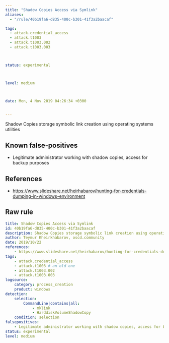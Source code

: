 ```yaml
---
title: "Shadow Copies Access via Symlink"
aliases:
  - "/rule/40b19fa6-d835-400c-b301-41f3a2baacaf"

tags:
  - attack.credential_access
  - attack.t1003
  - attack.t1003.002
  - attack.t1003.003



status: experimental



level: medium



date: Mon, 4 Nov 2019 04:26:34 +0300


---
```


Shadow Copies storage symbolic link creation using operating systems utilities

<!--more-->


## Known false-positives

* Legitimate administrator working with shadow copies, access for backup purposes



## References

* https://www.slideshare.net/heirhabarov/hunting-for-credentials-dumping-in-windows-environment


## Raw rule
```yaml
title: Shadow Copies Access via Symlink
id: 40b19fa6-d835-400c-b301-41f3a2baacaf
description: Shadow Copies storage symbolic link creation using operating systems utilities
author: Teymur Kheirkhabarov, oscd.community
date: 2019/10/22
references:
    - https://www.slideshare.net/heirhabarov/hunting-for-credentials-dumping-in-windows-environment
tags:
    - attack.credential_access
    - attack.t1003 # an old one
    - attack.t1003.002
    - attack.t1003.003
logsource:
    category: process_creation
    product: windows
detection:
    selection:
        CommandLine|contains|all:
            - mklink
            - HarddiskVolumeShadowCopy
    condition: selection
falsepositives:
    - Legitimate administrator working with shadow copies, access for backup purposes
status: experimental
level: medium

```
